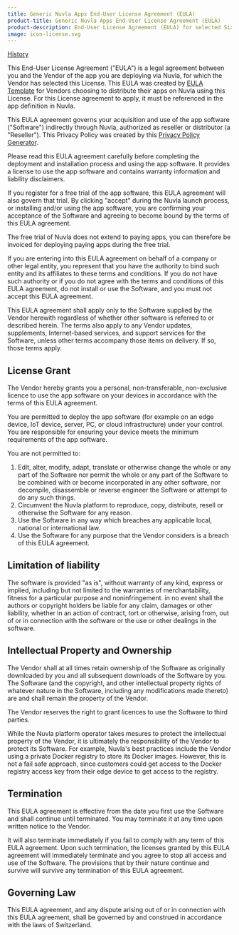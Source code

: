 ```yaml
---
title: Generic Nuvla Apps End-User License Agreement (EULA)
product-title: Generic Nuvla Apps End-User License Agreement (EULA)
product-description: End-User License Agreement (EULA) for selected SixSq Apps distributed via Nuvla
image: icon-license.svg
---
```


[History](https://github.com/SixSq/nuvla-io.github.com/commits/main/_terms/apps-license.md)

This End-User License Agreement ("EULA") is a legal agreement between you and the Vendor of the app you are deploying via Nuvla, for which the Vendor has selected this License. This EULA was created by [EULA Template](https://www.eulatemplate.com) for Vendors choosing to distribute their apps on Nuvla using this License. For this License agreement to apply, it must be referenced in the app definition in Nuvla.

This EULA agreement governs your acquisition and use of the app software ("Software") indirectly through Nuvla, authorized as reseller or distributor (a "Reseller"). This Privacy Policy was created by this [Privacy Policy Generator](https://www.generateprivacypolicy.com).

Please read this EULA agreement carefully before completing the deployment and installation process and using the app software. It provides a license to use the app software and contains warranty information and liability disclaimers.

If you register for a free trial of the app software, this EULA agreement will also govern that trial. By clicking "accept" during the Nuvla launch process, or installing and/or using the app software, you are confirming your acceptance of the Software and agreeing to become bound by the terms of this EULA agreement.

The free trial of Nuvla does not extend to paying apps, you can therefore be invoiced for deploying paying apps during the free trial.

If you are entering into this EULA agreement on behalf of a company or other legal entity, you represent that you have the authority to bind such entity and its affiliates to these terms and conditions. If you do not have such authority or if you do not agree with the terms and conditions of this EULA agreement, do not install or use the Software, and you must not accept this EULA agreement.

This EULA agreement shall apply only to the Software supplied by the Vendor herewith regardless of whether other software is referred to or described herein. The terms also apply to any Vendor updates, supplements, Internet-based services, and support services for the Software, unless other terms accompany those items on delivery. If so, those terms apply.

## License Grant

The Vendor hereby grants you a personal, non-transferable, non-exclusive licence to use the app software on your devices in accordance with the terms of this EULA agreement.

You are permitted to deploy the app software (for example on an edge device, IoT device, server, PC, or cloud infrastructure) under your control. You are responsible for ensuring your device meets the minimum requirements of the app software.

You are not permitted to:

 1. Edit, alter, modify, adapt, translate or otherwise change the whole or any part of the Software nor permit the whole or any part of the Software to be combined with or become incorporated in any other software, nor decompile, disassemble or reverse engineer the Software or attempt to do any such things.
 2. Circumvent the Nuvla platform to reproduce, copy, distribute, resell or otherwise the Software for any reason.
 3. Use the Software in any way which breaches any applicable local, national or international law.
 4. Use the Software for any purpose that the Vendor considers is a breach of this EULA agreement.

## Limitation of liability

The software is provided "as is", without warranty of any kind, express or implied, including but not limited to the warranties of merchantability, fitness for a particular purpose and noninfringement. in no event shall the authors or copyright holders be liable for any claim, damages or other liability, whether in an action of contract, tort or otherwise, arising from, out of or in connection with the software or the use or other dealings in the software.

## Intellectual Property and Ownership

The Vendor shall at all times retain ownership of the Software as originally downloaded by you and all subsequent downloads of the Software by you. The Software (and the copyright, and other intellectual property rights of whatever nature in the Software, including any modifications made thereto) are and shall remain the property of the Vendor.

The Vendor reserves the right to grant licences to use the Software to third parties.

While the Nuvla platform operator takes mesures to protect the intellectual property of the Vendor, it is ultimately the responsibility of the Vendor to protect its Software. For example, Nuvla's best practices include the Vendor using a private Docker registry to store its Docker images. However, this is not a fail safe approach, since customers could get access to the Docker registry access key from their edge device to get access to the registry.

## Termination

This EULA agreement is effective from the date you first use the Software and shall continue until terminated. You may terminate it at any time upon written notice to the Vendor.

It will also terminate immediately if you fail to comply with any term of this EULA agreement. Upon such termination, the licenses granted by this EULA agreement will immediately terminate and you agree to stop all access and use of the Software. The provisions that by their nature continue and survive will survive any termination of this EULA agreement.

## Governing Law

This EULA agreement, and any dispute arising out of or in connection with this EULA agreement, shall be governed by and construed in accordance with the laws of Switzerland.
